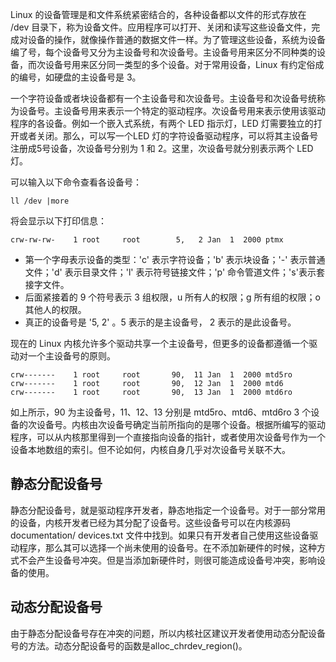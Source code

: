 
Linux 的设备管理是和文件系统紧密结合的，各种设备都以文件的形式存放在 /dev 目录下，称为设备文件。应用程序可以打开、关闭和读写这些设备文件，完成对设备的操作，就像操作普通的数据文件一样。为了管理这些设备，系统为设备编了号，每个设备号又分为主设备号和次设备号。主设备号用来区分不同种类的设备，而次设备号用来区分同一类型的多个设备。对于常用设备，Linux 有约定俗成的编号，如硬盘的主设备号是 3。

一个字符设备或者块设备都有一个主设备号和次设备号。主设备号和次设备号统称为设备号。主设备号用来表示一个特定的驱动程序。次设备号用来表示使用该驱动程序的各设备。例如一个嵌入式系统，有两个 LED 指示灯，LED 灯需要独立的打开或者关闭。那么，可以写一个LED 灯的字符设备驱动程序，可以将其主设备号注册成5号设备，次设备号分别为 1 和 2。这里，次设备号就分别表示两个 LED 灯。

可以输入以下命令查看各设备号：

```
ll /dev |more
```

将会显示以下打印信息：

```
crw-rw-rw-    1 root     root        5,   2 Jan  1  2000 ptmx
```

- 第一个字母表示设备的类型：'c' 表示字符设备；'b' 表示块设备；'-' 表示普通文件；'d' 表示目录文件；'l' 表示符号链接文件；'p' 命令管道文件；'s'表示套接字文件。
- 后面紧接着的 9 个符号表示 3 组权限，u 所有人的权限；g 所有组的权限；o 其他人的权限。
- 真正的设备号是 '5, 2' 。5 表示的是主设备号， 2 表示的是此设备号。

现在的 Linux 内核允许多个驱动共享一个主设备号，但更多的设备都遵循一个驱动对一个主设备号的原则。

```
crw-------    1 root     root       90,  11 Jan  1  2000 mtd5ro
crw-------    1 root     root       90,  12 Jan  1  2000 mtd6
crw-------    1 root     root       90,  13 Jan  1  2000 mtd6ro
```

如上所示，90 为主设备号，11、12、13 分别是 mtd5ro、mtd6、mtd6ro 3 个设备的次设备号。内核由次设备号确定当前所指向的是哪个设备。根据所编写的驱动程序，可以从内核那里得到一个直接指向设备的指针，或者使用次设备号作为一个设备本地数组的索引。但不论如何，内核自身几乎对次设备号关联不大。


## 静态分配设备号

静态分配设备号，就是驱动程序开发者，静态地指定一个设备号。对于一部分常用的设备，内核开发者已经为其分配了设备号。这些设备号可以在内核源码 documentation/ devices.txt 文件中找到。如果只有开发者自己使用这些设备驱动程序，那么其可以选择一个尚未使用的设备号。在不添加新硬件的时候，这种方式不会产生设备号冲突。但是当添加新硬件时，则很可能造成设备号冲突，影响设备的使用。


## 动态分配设备号

由于静态分配设备号存在冲突的问题，所以内核社区建议开发者使用动态分配设备号的方法。动态分配设备号的函数是alloc_chrdev_region()。

